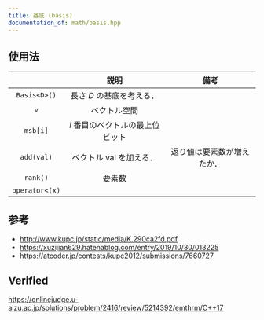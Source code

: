 ```yaml
---
title: 基底 (basis)
documentation_of: math/basis.hpp
---
```



## 使用法

||説明|備考|
|:--:|:--:|:--:|
|`Basis<D>()`|長さ $D$ の基底を考える．||
|`v`|ベクトル空間||
|`msb[i]`|$i$ 番目のベクトルの最上位ビット||
|`add(val)`|ベクトル $\mathrm{val}$ を加える．|返り値は要素数が増えたか．|
|`rank()`|要素数||
|`operator<(x)`|||


## 参考

- http://www.kupc.jp/static/media/K.290ca2fd.pdf
- https://xuzijian629.hatenablog.com/entry/2019/10/30/013225
- https://atcoder.jp/contests/kupc2012/submissions/7660727


## Verified

https://onlinejudge.u-aizu.ac.jp/solutions/problem/2416/review/5214392/emthrm/C++17
